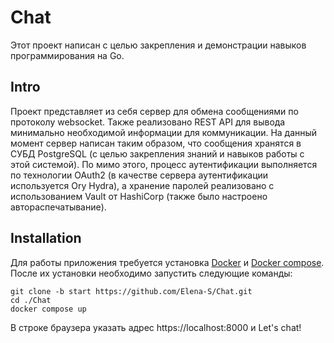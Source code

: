# Chat
Этот проект написан с целью закрепления и демонстрации навыков программирования на Go.

## Intro
Проект представляет из себя сервер для обмена сообщениями по протоколу websocket. Также реализовано REST API для вывода минимально необходимой информации для коммуникации. На данный момент сервер написан таким образом, что сообщения хранятся в СУБД PostgreSQL (с целью закрепления знаний и навыков работы с этой системой). По мимо этого, процесс аутентификации выполняется по технологии OAuth2 (в качестве сервера аутентификации используется Ory Hydra), а хранение паролей реализовано с использованием Vault от HashiCorp (также было настроено автораспечатывание).

## Installation
Для работы приложения требуется установка [Docker](https://docs.docker.com/engine/install/) и [Docker compose](https://docs.docker.com/compose/install/).
После их установки необходимо запустить следующие команды:
```
git clone -b start https://github.com/Elena-S/Chat.git
cd ./Chat
docker compose up
```
В строке браузера указать адрес https://localhost:8000 и Let's chat!
